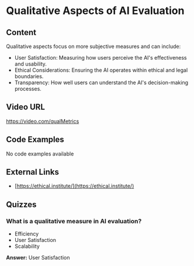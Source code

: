 # Qualitative Aspects of AI Evaluation

## Content

Qualitative aspects focus on more subjective measures and can include:
- User Satisfaction: Measuring how users perceive the AI's effectiveness and usability.
- Ethical Considerations: Ensuring the AI operates within ethical and legal boundaries.
- Transparency: How well users can understand the AI's decision-making processes.

## Video URL

https://video.com/qualMetrics

## Code Examples

No code examples available

## External Links

- [https://ethical.institute/](https://ethical.institute/)

## Quizzes

### What is a qualitative measure in AI evaluation?

- Efficiency
- User Satisfaction
- Scalability

**Answer:** User Satisfaction